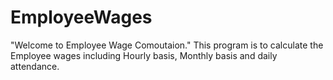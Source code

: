 # EmployeeWages
"Welcome to Employee Wage Comoutaion."
This program is to calculate the Employee wages including Hourly basis, Monthly basis and daily attendance.
